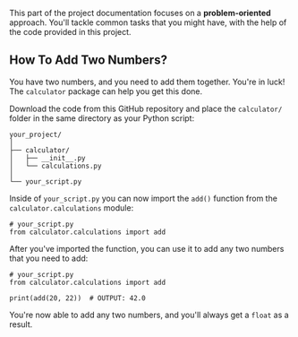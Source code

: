 This part of the project documentation focuses on a
**problem-oriented** approach. You'll tackle common
tasks that you might have, with the help of the code
provided in this project.

## How To Add Two Numbers?

You have two numbers, and you need to add them together.
You're in luck! The `calculator` package can help you
get this done.

Download the code from this GitHub repository and place
the `calculator/` folder in the same directory as your
Python script:

    your_project/
    │
    ├── calculator/
    │   ├── __init__.py
    │   └── calculations.py
    │
    └── your_script.py

Inside of `your_script.py` you can now import the
`add()` function from the `calculator.calculations`
module:

    # your_script.py
    from calculator.calculations import add

After you've imported the function, you can use it
to add any two numbers that you need to add:

    # your_script.py
    from calculator.calculations import add

    print(add(20, 22))  # OUTPUT: 42.0

You're now able to add any two numbers, and you'll
always get a `float` as a result.

